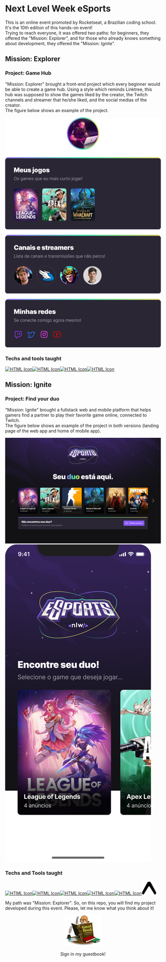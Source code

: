# Next Level Week eSports  
This is an online event promoted by Rocketseat, a Brazilian coding school. It's the 10th edition of this hands-on event!  
Trying to reach everyone, it was offered two paths: for beginners, they offered the "Mission: Explorer", and for those who already knows something about development, they offered the "Mission: Ignite".  

## Mission: Explorer  

### Project: Game Hub  

"Mission: Explorer" brought a front-end project which every beginner would be able to create a game hub. Using a style which reminds Linktree, this hub was supposed to show the games liked by the creator, the Twitch channels and streamer that he/she liked, and the social medias of the creator.  
The figure below shows an example of the project.  

![Game Hub project](./assets/example.png)  

### Techs and tools taught  

[<img src="https://cdn.jsdelivr.net/gh/devicons/devicon/icons/html5/html5-original.svg" alt="HTML Icon" width="48px"/>](https://cdn.jsdelivr.net/gh/devicons/devicon/icons/html5/html5-original.svg)[<img src="https://cdn.jsdelivr.net/gh/devicons/devicon/icons/css3/css3-original.svg" alt="HTML Icon" width="48px"/>](https://cdn.jsdelivr.net/gh/devicons/devicon/icons/css3/css3-original.svg)[<img src="https://cdn.jsdelivr.net/gh/devicons/devicon/icons/git/git-original.svg" alt="HTML Icon" width="48px"/>](https://cdn.jsdelivr.net/gh/devicons/devicon/icons/git/git-original.svg)[<img src="https://cdn.jsdelivr.net/gh/devicons/devicon/icons/github/github-original.svg" alt="HTML Icon" width="48px"/>](https://cdn.jsdelivr.net/gh/devicons/devicon/icons/github/github-original.svg)  

## Mission: Ignite  

### Project: Find your duo  

"Mission: Ignite" brought a fullstack web and mobile platform that helps gamers find a partner to play their favorite game online, connected to Twitch.  
The figure below shows an example of the project in both versions (landing page of the web app and home of mobile app).  

![Duo Landing web page](./assets/landingwi.png)  
![Duo Home app](./assets/homemi.png)  

### Techs and Tools taught  

[<img src="https://cdn.jsdelivr.net/gh/devicons/devicon/icons/javascript/javascript-original.svg" alt="HTML Icon" width="48px"/>](https://cdn.jsdelivr.net/gh/devicons/devicon/icons/javascript/javascript-original.svg)[<img src="https://cdn.jsdelivr.net/gh/devicons/devicon/icons/react/react-original.svg" alt="HTML Icon" width="48px"/>](https://cdn.jsdelivr.net/gh/devicons/devicon/icons/react/react-original.svg)[<img src="https://cdn.jsdelivr.net/gh/devicons/devicon/icons/typescript/typescript-original.svg" alt="HTML Icon" width="48px"/>](https://cdn.jsdelivr.net/gh/devicons/devicon/icons/typescript/typescript-original.svg)[<img src="https://cdn.jsdelivr.net/gh/devicons/devicon/icons/nodejs/nodejs-original.svg" alt="HTML Icon" width="48px"/>](https://cdn.jsdelivr.net/gh/devicons/devicon/icons/nodejs/nodejs-original.svg)[<img src="https://cdn.jsdelivr.net/gh/devicons/devicon/icons/tailwindcss/tailwindcss-plain.svg" alt="HTML Icon" width="48px"/>](https://cdn.jsdelivr.net/gh/devicons/devicon/icons/tailwindcss/tailwindcss-plain.svg)[<img src="./assets/expo.svg" alt="HTML Icon" width="48px"/>](./assets/expo.svg)  

My path was "Mission: Explorer". So, on this repo, you will find my project developed during this event. Please, let me know what you think about it!  

<p align="center">
  <a href="https://gist.github.com/bryrrea/51b5492aaf4ab3f8777c48cdafd6c33c">
    <img src="./assets/guestbook.gif" alt="Click here to sign my guest book!">
  </a>
  <p align="center"> Sign in my guestbook!</p>
</p>